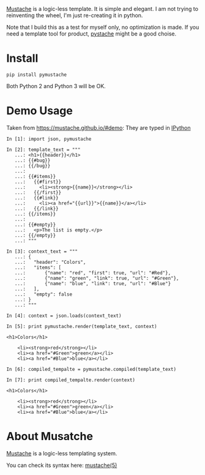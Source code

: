 [Mustache](https://mustache.github.io/) is a logic-less template. It is simple
and elegant. I am not trying to reinventing the wheel, I'm just re-creating
it in python.

Note that I build this as a test for myself only, no optimization is made. If
you need a template tool for product,
[pystache](https://github.com/defunkt/pystache) might be a good choise.

# Install

```
pip install pymustache
```

Both Python 2 and Python 3 will be OK.

# Demo Usage

Taken from https://mustache.github.io/#demo: They are typed in [IPython](http://ipython.org/)

```
In [1]: import json, pymustache

In [2]: template_text = """
   ...: <h1>{{header}}</h1>
   ...: {{#bug}}
   ...: {{/bug}}
   ...:
   ...: {{#items}}
   ...:   {{#first}}
   ...:     <li><strong>{{name}}</strong></li>
   ...:   {{/first}}
   ...:   {{#link}}
   ...:     <li><a href="{{url}}">{{name}}</a></li>
   ...:   {{/link}}
   ...: {{/items}}
   ...:
   ...: {{#empty}}
   ...:   <p>The list is empty.</p>
   ...: {{/empty}}
   ...: """

In [3]: context_text = """
   ...: {
   ...:   "header": "Colors",
   ...:   "items": [
   ...:       {"name": "red", "first": true, "url": "#Red"},
   ...:       {"name": "green", "link": true, "url": "#Green"},
   ...:       {"name": "blue", "link": true, "url": "#Blue"}
   ...:   ],
   ...:   "empty": false
   ...: }
   ...: """

In [4]: context = json.loads(context_text)

In [5]: print pymustache.render(template_text, context)

<h1>Colors</h1>

    <li><strong>red</strong></li>
    <li><a href="#Green">green</a></li>
    <li><a href="#Blue">blue</a></li>

In [6]: compiled_tempalte = pymustache.compiled(template_text)

In [7]: print compiled_tempalte.render(context)

<h1>Colors</h1>

    <li><strong>red</strong></li>
    <li><a href="#Green">green</a></li>
    <li><a href="#Blue">blue</a></li>

```

# About Musatche

[Mustache](https://mustache.github.io/) is a logic-less templating system.

You can check its syntax here: [mustache(5)](https://mustache.github.io/mustache.5.html)
